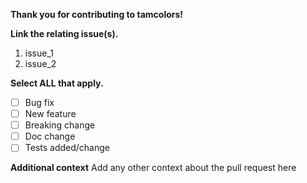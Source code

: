 **Thank you for contributing to tamcolors!**

**Link the relating issue(s).**
1. issue_1
2. issue_2

**Select ALL that apply.**
- [ ] Bug fix
- [ ] New feature
- [ ] Breaking change
- [ ] Doc change
- [ ] Tests added/change

**Additional context**
Add any other context about the pull request here
